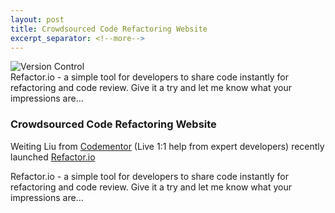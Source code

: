 ```yaml
---
layout: post
title: Crowdsourced Code Refactoring Website
excerpt_separator: <!--more-->
---
```

![Version Control](http://timurcatakli.github.io/images/refac01.png)
<br/>
Refactor.io - a simple tool for developers to share code instantly for refactoring and code review. Give it a try and let me know what your impressions are...

<!--more-->

### Crowdsourced Code Refactoring Website

Weiting Liu from <a href="https://www.codementor.io/" target="_blank">Codementor</a> (Live 1:1 help from expert developers) recently launched <a href="Refactor.io" target="_blank">Refactor.io</a>

Refactor.io - a simple tool for developers to share code instantly for refactoring and code review. Give it a try and let me know what your impressions are...